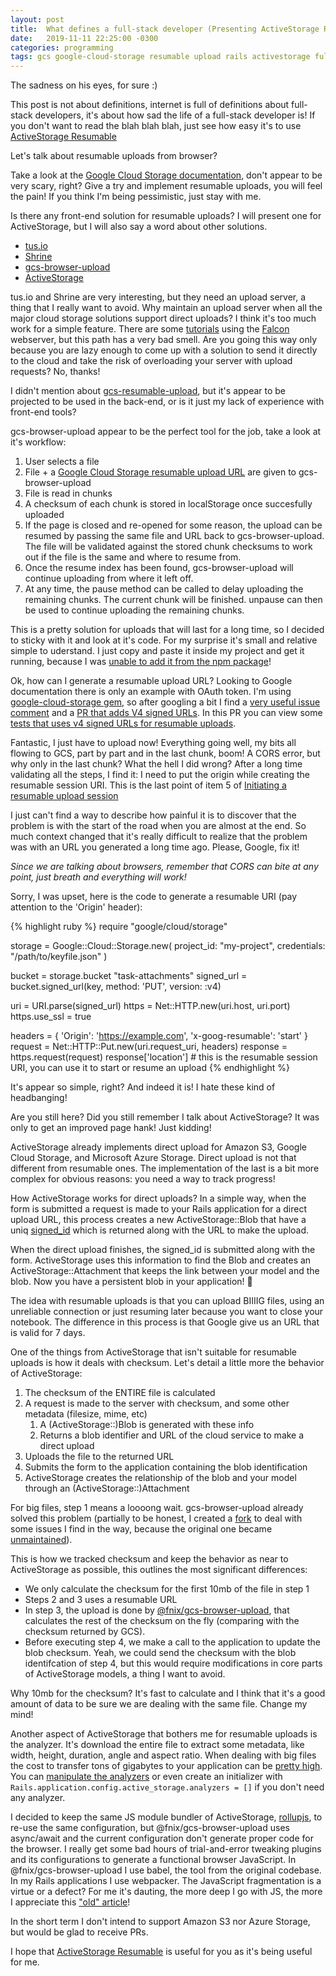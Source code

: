 ```yaml
---
layout: post
title:  What defines a full-stack developer (Presenting ActiveStorage Resumable)?
date:   2019-11-11 22:25:00 -0300
categories: programming
tags: gcs google-cloud-storage resumable upload rails activestorage full-stack
---
```

The sadness on his eyes, for sure :)

This post is not about definitions, internet is full of definitions about full-stack developers, it's about how sad the
life of a full-stack developer is! If you don't want to read the blah blah blah, just see how easy it's to use
[ActiveStorage Resumable](https://github.com/fnix/activestorage-resumable)

Let's talk about resumable uploads from browser?

Take a look at the [Google Cloud Storage documentation](https://cloud.google.com/storage/docs/json_api/v1/how-tos/resumable-upload),
don't appear to be very scary, right? Give a try and implement resumable uploads, you will feel the pain! If you
think I'm being pessimistic, just stay with me.

Is there any front-end solution for resumable uploads? I will present one for ActiveStorage, but I will also say a word
about other solutions.

* [tus.io](https://tus.io/)
* [Shrine](https://github.com/shrinerb/shrine/wiki/Adding-Resumable-Uploads)
* [gcs-browser-upload](https://www.npmjs.com/package/gcs-browser-upload)
* [ActiveStorage](https://guides.rubyonrails.org/active_storage_overview.html)

tus.io and Shrine are very interesting, but they need an upload server, a thing that I really want to avoid. Why
maintain an upload server when all the major cloud storage solutions support direct uploads? I think it's too much work
for a simple feature. There are some
[tutorials](https://github.com/janko/tus-ruby-server#streaming-web-server) using the
[Falcon](https://github.com/socketry/falcon) webserver, but this path has a very bad smell. Are you going this way only
because you are lazy enough to come up with a solution to send it directly to the cloud and take the risk of overloading
your server with upload requests? No, thanks!

I didn't mention about [gcs-resumable-upload](https://github.com/googleapis/gcs-resumable-upload), but it's appear to be
projected to be used in the back-end, or is it just my lack of experience with front-end tools?

gcs-browser-upload appear to be the perfect tool for the job, take a look at it's workflow:

1. User selects a file
2. File + a [Google Cloud Storage resumable upload URL](https://cloud.google.com/storage/docs/json_api/v1/how-tos/upload#resumable)
   are given to gcs-browser-upload
3. File is read in chunks
4. A checksum of each chunk is stored in localStorage once succesfully uploaded
5. If the page is closed and re-opened for some reason, the upload can be resumed by passing the same file and URL back
   to gcs-browser-upload. The file will be validated against the stored chunk checksums to work out if the file is the
   same and where to resume from.
6. Once the resume index has been found, gcs-browser-upload will continue uploading from where it left off.
7. At any time, the pause method can be called to delay uploading the remaining chunks. The current chunk will be
   finished. unpause can then be used to continue uploading the remaining chunks.

This is a pretty solution for uploads that will last for a long time, so I decided to sticky with it and look at it's
code. For my surprise it's small and relative simple to uderstand. I just copy and paste it inside my project and get it
running, because I was [unable to add it from the npm package](https://stackoverflow.com/questions/57532710/why-import-upload-from-gcs-browser-upload-is-failing)!

Ok, how can I generate a resumable upload URL? Looking to Google documentation there is only an example with OAuth
token. I'm using [google-cloud-storage gem](https://rubygems.org/gems/google-cloud-storage), so after googling a bit
I find a [very useful issue comment](https://github.com/googleapis/google-cloud-ruby/issues/2024#issuecomment-379402604)
and a [PR that adds V4 signed URLs](https://github.com/googleapis/google-cloud-ruby/pull/3057). In this PR you can view
some [tests that uses v4 signed URLs for resumable uploads](https://github.com/googleapis/google-cloud-ruby/pull/3057/files#diff-56ad5b547c2baf68910ecdebce23288bR117).

Fantastic, I just have to upload now! Everything going well, my bits all flowing to GCS, part by part and in the last
chunk, boom! A CORS error, but why only in the last chunk? What the hell I did wrong? After a long time validating all
the steps, I find it: I need to put the origin while creating the resumable session URI. This is the last point of item
5 of [Initiating a resumable upload session](https://cloud.google.com/storage/docs/json_api/v1/how-tos/resumable-upload#start-resumable)

I just can't find a way to describe how painful it is to discover that the problem is with the start of the road when
you are almost at the end. So much context changed that it's really difficult to realize that the problem was with an
URL you generated a long time ago. Please, Google, fix it!

*Since we are talking about browsers, remember that CORS can bite at any point, just breath and everything will work!*

Sorry, I was upset, here is the code to generate a resumable URI (pay attention to the 'Origin' header):

{% highlight ruby %}
require "google/cloud/storage"

storage = Google::Cloud::Storage.new(
  project_id: "my-project",
  credentials: "/path/to/keyfile.json"
)

bucket = storage.bucket "task-attachments"
signed_url = bucket.signed_url(key, method: 'PUT', version: :v4)

uri = URI.parse(signed_url)
https = Net::HTTP.new(uri.host, uri.port)
https.use_ssl = true

headers = {
  'Origin': 'https://example.com',
  'x-goog-resumable': 'start'
}
request = Net::HTTP::Put.new(uri.request_uri, headers)
response = https.request(request)
response['location'] # this is the resumable session URI, you can use it to start or resume an upload
{% endhighlight %}

It's appear so simple, right? And indeed it is! I hate these kind of headbanging!

Are you still here? Did you still remember I talk about ActiveStorage? It was only to get an improved page hank! Just
kidding!

ActiveStorage already implements direct upload for Amazon S3, Google Cloud Storage, and Microsoft Azure Storage. Direct
upload is not that different from resumable ones. The implementation of the last is a bit more complex for obvious
reasons: you need a way to track progress!

How ActiveStorage works for direct uploads? In a simple way, when the form is submitted a request is made to your Rails
application for a direct upload URL, this process creates a new ActiveStorage::Blob that have a uniq
[signed_id](https://api.rubyonrails.org/classes/ActiveStorage/Blob.html#method-i-signed_id) which is returned along with
the URL to make the upload.

When the direct upload finishes, the signed_id is submitted along with the form. ActiveStorage uses this information to
find the Blob and creates an ActiveStorage::Attachment that keeps the link between your model and the blob. Now you have
a persistent blob in your application! :tada:

The idea with resumable uploads is that you can upload BIIIIG files, using an unreliable connection or just resuming
later because you want to close your notebook. The difference in this process is that Google give us an URL that is
valid for 7 days.

One of the things from ActiveStorage that isn't suitable for resumable uploads is how it deals with checksum. Let's
detail a little more the behavior of ActiveStorage:

1. The checksum of the ENTIRE file is calculated
2. A request is made to the server with checksum, and some other metadata (filesize, mime, etc)
   1. A (ActiveStorage::)Blob is generated with these info
   2. Returns a blob identifier and URL of the cloud service to make a direct upload
3. Uploads the file to the returned URL
4. Submits the form to the application containing the blob identification
5. ActiveStorage creates the relationship of the blob and your model through an (ActiveStorage::)Attachment

For big files, step 1 means a loooong wait. gcs-browser-upload already solved this problem (partially to be honest,
I created a [fork](https://github.com/fnix/gcs-browser-upload/blob/master/CHANGELOG.md) to deal with some issues I find
in the way, because the original one became
[unmaintained](https://github.com/QubitProducts/gcs-browser-upload/issues/16#issuecomment-483160021)).

This is how we tracked checksum and keep the behavior as near to ActiveStorage as possible, this outlines the most
significant differences:

* We only calculate the checksum for the first 10mb of the file in step 1
* Steps 2 and 3 uses a resumable URL
* In step 3, the upload is done by [@fnix/gcs-browser-upload](https://github.com/fnix/gcs-browser-upload), that
  calculates the rest of the checksum on the fly (comparing with the checksum returned by GCS).
* Before executing step 4, we make a call to the application to update the blob checksum. Yeah, we could send the
  checksum with the blob identifcation of step 4, but this would require modifications in core parts of ActiveStorage
  models, a thing I want to avoid.

Why 10mb for the checksum? It's fast to calculate and I think that it's a good amount of data to be sure we are dealing
with the same file. Change my mind!

Another aspect of ActiveStorage that bothers me for resumable uploads is the analyzer. It's download the entire file to
extract some metadata, like width, height, duration, angle and aspect ratio. When dealing with big files the cost to
transfer tons of gigabytes to your application can be
[pretty high](https://cloud.google.com/storage/pricing#network-egress). You can
[manipulate the analyzers](https://api.rubyonrails.org/classes/ActiveStorage/Blob/Analyzable.html) or even create an
initializer with `Rails.application.config.active_storage.analyzers = []` if you don't need any analyzer.

I decided to keep the same JS module bundler of ActiveStorage, [rollupjs](https://rollupjs.org), to re-use the same
configuration, but @fnix/gcs-browser-upload uses async/await and the current configuration don't generate proper code
for the browser. I really get some bad hours of trial-and-error tweaking plugins and its configurations to generate a
functional browser JavaScript. In @fnix/gcs-browser-upload I use babel, the tool from the original codebase. In my Rails
applications I use webpacker. The JavaScript fragmentation is a virtue or a defect? For me it's dauting, the more deep I
go with JS, the more I appreciate this
["old" article](https://hackernoon.com/how-it-feels-to-learn-javascript-in-2016-d3a717dd577f)!

In the short term I don't intend to support Amazon S3 nor Azure Storage, but would be glad to receive PRs.

I hope that [ActiveStorage Resumable](https://github.com/fnix/activestorage-resumable) is useful for you as it's being
useful for me.
